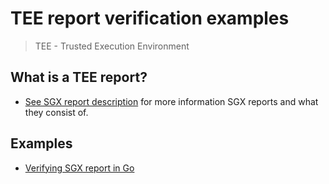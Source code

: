 # TEE report verification examples

> TEE - Trusted Execution Environment

## What is a TEE report?
- [See SGX report description](SGX_REPORT.md) for more information SGX reports and what they consist of.

## Examples
- [Verifying SGX report in Go](sgx-go/)

